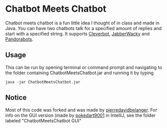 # Chatbot Meets Chatbot

Chatbot meets chatbot is a fun little idea I thought of in class and made in Java. You can have two chatbots talk for a specified amount of replies and start with a specified string. It supports [Cleverbot](http://www.cleverbot.com/), [JabberWacky](http://jabberwacky.com/) and [Pandorabots](http://www.pandorabots.com/).

## Usage
This can be run by opening terminal or command prompt and navigating to the folder containing ChatbotMeetsChatbot.jar and running it by typing
```
java -jar ChatbotMeetsChatbot.jar
```
## Notice

Most of this code was forked and was made by [pierredavidbelanger](https://github.com/pierredavidbelanger).
For info on the GUI version (made by [pokedart9001](https://github.com/pokedart9001) in IntelliJ, see the folder labeled "ChatbotMeetsChatbot GUI"
